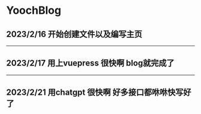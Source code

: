 # YoochBlog
## 2023/2/16   开始创建文件以及编写主页
---
## 2023/2/17    用上vuepress  很快啊  blog就完成了 
---
## 2023/2/21    用chatgpt   很快啊 好多接口都咻咻快写好了
